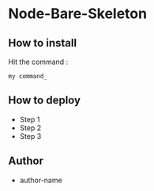 # Node-Bare-Skeleton

## How to install

Hit the command :

```shell
my command_
```

## How to deploy

- Step 1
- Step 2
- Step 3

## Author

- author-name
